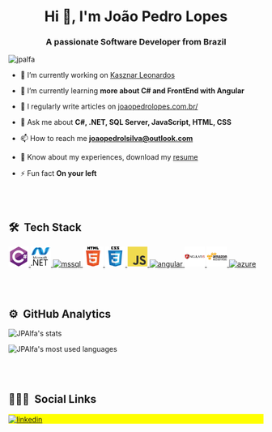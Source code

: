 <h1 align="center">Hi 👋, I'm João Pedro Lopes</h1>
<h3 align="center">A passionate Software Developer from Brazil</h3>

<p align="left"> <img src="https://komarev.com/ghpvc/?username=jpalfa&label=Profile%20views&color=0e75b6&style=flat" alt="jpalfa" /> </p>

- 🔭 I’m currently working on [Kasznar Leonardos](https://www.kasznarleonardos.com/)

- 🌱 I’m currently learning **more about C# and FrontEnd with Angular**

- 📝 I regularly write articles on [joaopedrolopes.com.br/](https://www.joaopedrolopes.com.br/)

- 💬 Ask me about **C#, .NET, SQL Server, JavaScript, HTML, CSS**

- 📫 How to reach me **joaopedrolsilva@outlook.com**

- 📄 Know about my experiences, download my [resume](https://drive.google.com/file/d/1fAWwApXqD6ma6nOni1OBzhzJgFmXlpD5/view?usp=sharing)

- ⚡ Fun fact **On your left**

<br><br>

## 🛠 &nbsp;Tech Stack

<p align="left"> <a href="https://www.w3schools.com/cs/" target="_blank" rel="noreferrer"> <img src="https://raw.githubusercontent.com/devicons/devicon/master/icons/csharp/csharp-original.svg" alt="csharp" width="40" height="40"/> </a>  <a href="https://dotnet.microsoft.com/" target="_blank" rel="noreferrer"> <img src="https://raw.githubusercontent.com/devicons/devicon/master/icons/dot-net/dot-net-original-wordmark.svg" alt="dotnet" width="40" height="40"/> </a> <a href="https://www.microsoft.com/en-us/sql-server" target="_blank" rel="noreferrer"> <img src="https://www.svgrepo.com/show/303229/microsoft-sql-server-logo.svg" alt="mssql" width="40" height="40"/> </a> <a href="https://www.w3.org/html/" target="_blank" rel="noreferrer"> <img src="https://raw.githubusercontent.com/devicons/devicon/master/icons/html5/html5-original-wordmark.svg" alt="html5" width="40" height="40"/> </a> <a href="https://www.w3schools.com/css/" target="_blank" rel="noreferrer"> <img src="https://raw.githubusercontent.com/devicons/devicon/master/icons/css3/css3-original-wordmark.svg" alt="css3" width="40" height="40"/> </a> <a href="https://developer.mozilla.org/en-US/docs/Web/JavaScript" target="_blank" rel="noreferrer"> <img src="https://raw.githubusercontent.com/devicons/devicon/master/icons/javascript/javascript-original.svg" alt="javascript" width="40" height="40"/> </a> <a href="https://angular.io" target="_blank" rel="noreferrer"> <img src="https://angular.io/assets/images/logos/angular/angular.svg" alt="angular" width="40" height="40"/> </a> <a href="https://angular.io" target="_blank" rel="noreferrer"> <img src="https://raw.githubusercontent.com/devicons/devicon/master/icons/angularjs/angularjs-original-wordmark.svg" alt="angularjs" width="40" height="40"/> </a> <a href="https://aws.amazon.com" target="_blank" rel="noreferrer"> <img src="https://raw.githubusercontent.com/devicons/devicon/master/icons/amazonwebservices/amazonwebservices-original-wordmark.svg" alt="aws" width="40" height="40"/> </a> <a href="https://azure.microsoft.com/en-in/" target="_blank" rel="noreferrer"> <img src="https://www.vectorlogo.zone/logos/microsoft_azure/microsoft_azure-icon.svg" alt="azure" width="40" height="40"/> </a> </p>

<br><br>

## ⚙️ &nbsp;GitHub Analytics

<p align="left">
<img width="530em" src="https://github-readme-stats.vercel.app/api/top-langs?username=jpalfa&show_icons=true&locale=en&layout=compact" alt="JPAlfa's stats"/>
</p>
<p align="left">
<img width="530em" src="https://github-readme-stats.vercel.app/api?username=jpalfa&show_icons=true&locale=en" alt="JPAlfa's most used languages"/>
</p>
<br><br>

## 👨🏽‍🦲 &nbsp;Social Links

<p align="left" style="background:yellow">
<a href="https://www.linkedin.com/in/jo%C3%A3o-pedro-da-cruz-silva-lopes-3a549711a/" target="_blank">
  <img align="center" src="https://img.shields.io/badge/-João Pedro Lopes-05122A?style=flat&logo=linkedin" alt="linkedin"/>
</a>
</p>

<!--
**JPAlfa/JPAlfa** is a ✨ _special_ ✨ repository because its `README.md` (this file) appears on your GitHub profile.

Here are some ideas to get you started:

- 🔭 I’m currently working on ...
- 🌱 I’m currently learning ...
- 👯 I’m looking to collaborate on ...
- 🤔 I’m looking for help with ...
- 💬 Ask me about ...
- 📫 How to reach me: ...
- 😄 Pronouns: ...

-->
